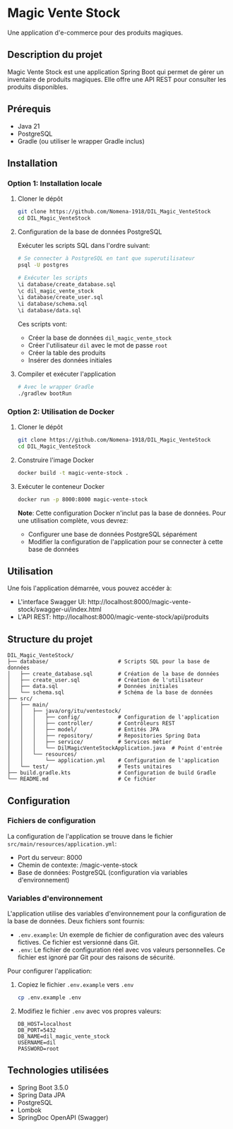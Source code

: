 # Magic Vente Stock

Une application d'e-commerce pour des produits magiques.

## Description du projet

Magic Vente Stock est une application Spring Boot qui permet de gérer un inventaire de produits magiques. Elle offre une API REST pour consulter les produits disponibles.

## Prérequis

- Java 21
- PostgreSQL 
- Gradle (ou utiliser le wrapper Gradle inclus)

## Installation

### Option 1: Installation locale

1. Cloner le dépôt
   ```bash
   git clone https://github.com/Nomena-1918/DIL_Magic_VenteStock
   cd DIL_Magic_VenteStock
   ```

2. Configuration de la base de données PostgreSQL

   Exécuter les scripts SQL dans l'ordre suivant:
   ```bash
   # Se connecter à PostgreSQL en tant que superutilisateur
   psql -U postgres

   # Exécuter les scripts
   \i database/create_database.sql
   \c dil_magic_vente_stock
   \i database/create_user.sql
   \i database/schema.sql
   \i database/data.sql
   ```

   Ces scripts vont:
   - Créer la base de données `dil_magic_vente_stock`
   - Créer l'utilisateur `dil` avec le mot de passe `root`
   - Créer la table des produits
   - Insérer des données initiales

3. Compiler et exécuter l'application
   ```bash
   # Avec le wrapper Gradle
   ./gradlew bootRun
   ```

### Option 2: Utilisation de Docker

1. Cloner le dépôt
   ```bash
   git clone https://github.com/Nomena-1918/DIL_Magic_VenteStock
   cd DIL_Magic_VenteStock
   ```

2. Construire l'image Docker
   ```bash
   docker build -t magic-vente-stock .
   ```

3. Exécuter le conteneur Docker
   ```bash
   docker run -p 8000:8000 magic-vente-stock
   ```

   **Note**: Cette configuration Docker n'inclut pas la base de données. Pour une utilisation complète, vous devrez:
   - Configurer une base de données PostgreSQL séparément
   - Modifier la configuration de l'application pour se connecter à cette base de données

## Utilisation

Une fois l'application démarrée, vous pouvez accéder à:

- L'interface Swagger UI: http://localhost:8000/magic-vente-stock/swagger-ui/index.html
- L'API REST: http://localhost:8000/magic-vente-stock/api/produits

## Structure du projet

```
DIL_Magic_VenteStock/
├── database/                      # Scripts SQL pour la base de données
│   ├── create_database.sql        # Création de la base de données
│   ├── create_user.sql            # Création de l'utilisateur
│   ├── data.sql                   # Données initiales
│   └── schema.sql                 # Schéma de la base de données
├── src/
│   ├── main/
│   │   ├── java/org/itu/ventestock/
│   │   │   ├── config/            # Configuration de l'application
│   │   │   ├── controller/        # Contrôleurs REST
│   │   │   ├── model/             # Entités JPA
│   │   │   ├── repository/        # Repositories Spring Data
│   │   │   ├── service/           # Services métier
│   │   │   └── DilMagicVenteStockApplication.java  # Point d'entrée
│   │   └── resources/
│   │       └── application.yml    # Configuration de l'application
│   └── test/                      # Tests unitaires
├── build.gradle.kts               # Configuration de build Gradle
└── README.md                      # Ce fichier
```


## Configuration

### Fichiers de configuration

La configuration de l'application se trouve dans le fichier `src/main/resources/application.yml`:

- Port du serveur: 8000
- Chemin de contexte: /magic-vente-stock
- Base de données: PostgreSQL (configuration via variables d'environnement)

### Variables d'environnement

L'application utilise des variables d'environnement pour la configuration de la base de données. Deux fichiers sont fournis:

- `.env.example`: Un exemple de fichier de configuration avec des valeurs fictives. Ce fichier est versionné dans Git.
- `.env`: Le fichier de configuration réel avec vos valeurs personnelles. Ce fichier est ignoré par Git pour des raisons de sécurité.

Pour configurer l'application:

1. Copiez le fichier `.env.example` vers `.env`
   ```bash
   cp .env.example .env
   ```

2. Modifiez le fichier `.env` avec vos propres valeurs:
   ```
   DB_HOST=localhost
   DB_PORT=5432
   DB_NAME=dil_magic_vente_stock
   USERNAME=dil
   PASSWORD=root
   ```

## Technologies utilisées

- Spring Boot 3.5.0
- Spring Data JPA
- PostgreSQL
- Lombok
- SpringDoc OpenAPI (Swagger)
